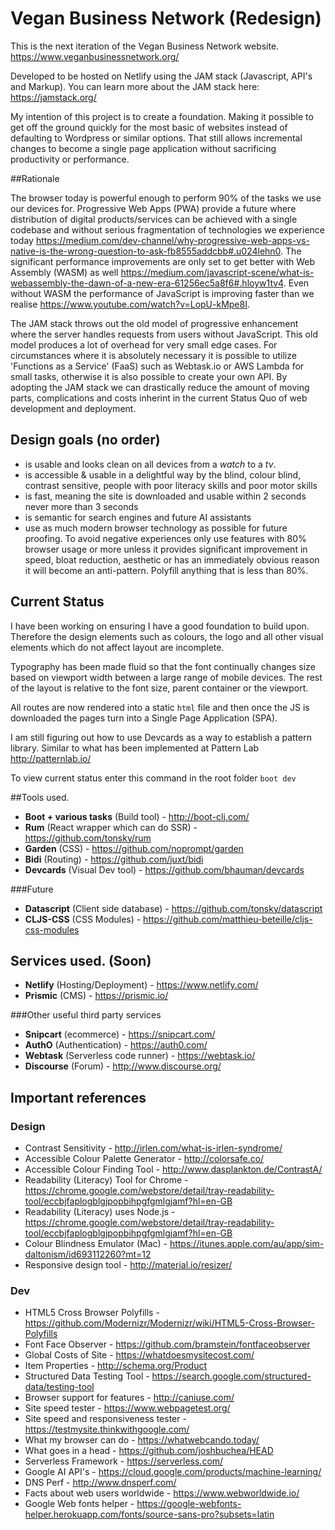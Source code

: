 # Vegan Business Network (Redesign)
This is the next iteration of the Vegan Business Network website. https://www.veganbusinessnetwork.org/

Developed to be hosted on Netlify using the JAM stack (Javascript, API's and Markup).
You can learn more about the JAM stack here: https://jamstack.org/

My intention of this project is to create a foundation. Making it possible to get off the ground quickly for the most basic of websites instead of defaulting to Wordpress or similar options. That still allows incremental changes to become a single page application without sacrificing productivity or performance.

##Rationale 

The browser today is powerful enough to perform 90% of the tasks we use our devices for. Progressive Web Apps (PWA) provide a future where distribution of digital products/services can be achieved with a single codebase and without serious fragmentation of technologies we experience today https://medium.com/dev-channel/why-progressive-web-apps-vs-native-is-the-wrong-question-to-ask-fb8555addcbb#.u024lehn0. The significant performance improvements are only set to get better with Web Assembly (WASM) as well https://medium.com/javascript-scene/what-is-webassembly-the-dawn-of-a-new-era-61256ec5a8f6#.hloyw1tv4. Even without WASM the performance of JavaScript is improving faster than we realise https://www.youtube.com/watch?v=LopU-kMpe8I. 

The JAM stack throws out the old model of progressive enhancement where the server handles requests from users without JavaScript. This old model produces a lot of overhead for very small edge cases. For circumstances where it is absolutely necessary it is possible to utilize 'Functions as a Service' (FaaS) such as Webtask.io or AWS Lambda for small tasks, otherwise it is also possible to create your own API. By adopting the JAM stack we can drastically reduce the amount of moving parts, complications and costs inherint in the current Status Quo of web development and deployment.


## Design goals (no order)
* is usable and looks clean on all devices from a _watch_ to a _tv_. 
* is accessible & usable in a delightful way by the blind, colour blind, contrast sensitive, people with poor literacy skills and poor motor skills
* is fast, meaning the site is downloaded and usable within 2 seconds never more than 3 seconds
* is semantic for search engines and future AI assistants
* use as much modern browser technology as possible for future proofing. To avoid negative experiences only use features with 80% browser usage or more unless it provides significant improvement in speed, bloat reduction, aesthetic or has an immediately obvious reason it will become an anti-pattern. Polyfill anything that is less than 80%.


## Current Status

I have been working on ensuring I have a good foundation to build upon. Therefore the design elements such as colours, the logo and all other visual elements which do not affect layout are incomplete.

Typography has been made fluid so that the font continually changes size based on viewport width between a large range of mobile devices. The rest of the layout is relative to the font size, parent container or the viewport.

All routes are now rendered into a static `html` file and then once the JS is downloaded the pages turn into a Single Page Application (SPA).

I am still figuring out how to use Devcards as a way to establish a pattern library. Similar to what has been implemented at Pattern Lab http://patternlab.io/

To view current status enter this command in the root folder `boot dev`

##Tools used.

* **Boot + various tasks** (Build tool) - http://boot-clj.com/
* **Rum** (React wrapper which can do SSR) - https://github.com/tonsky/rum
* **Garden** (CSS) - https://github.com/noprompt/garden
* **Bidi** (Routing) - https://github.com/juxt/bidi
* **Devcards** (Visual Dev tool) - https://github.com/bhauman/devcards

###Future
* **Datascript** (Client side database) - https://github.com/tonsky/datascript
* **CLJS-CSS** (CSS Modules) - https://github.com/matthieu-beteille/cljs-css-modules

## Services used. (Soon)

* **Netlify** (Hosting/Deployment) - https://www.netlify.com/
* **Prismic** (CMS) - https://prismic.io/

###Other useful third party services

* **Snipcart** (ecommerce) - https://snipcart.com/
* **AuthO** (Authentication) - https://auth0.com/
* **Webtask** (Serverless code runner) - https://webtask.io/
* **Discourse** (Forum) - http://www.discourse.org/


## Important references

### Design

* Contrast Sensitivity - http://irlen.com/what-is-irlen-syndrome/
* Accessible Colour Palette Generator - http://colorsafe.co/
* Accessible Colour Finding Tool - http://www.dasplankton.de/ContrastA/
* Readability (Literacy) Tool for Chrome - https://chrome.google.com/webstore/detail/tray-readability-tool/eccbjfaplogblgjpopbihpgfgmlgjamf?hl=en-GB
* Readability (Literacy) uses Node.js - https://chrome.google.com/webstore/detail/tray-readability-tool/eccbjfaplogblgjpopbihpgfgmlgjamf?hl=en-GB
* Colour Blindness Emulator (Mac) - https://itunes.apple.com/au/app/sim-daltonism/id693112260?mt=12
* Responsive design tool - http://material.io/resizer/

### Dev

* HTML5 Cross Browser Polyfills - https://github.com/Modernizr/Modernizr/wiki/HTML5-Cross-Browser-Polyfills
* Font Face Observer - https://github.com/bramstein/fontfaceobserver
* Global Costs of Site - https://whatdoesmysitecost.com/
* Item Properties - http://schema.org/Product
* Structured Data Testing Tool - https://search.google.com/structured-data/testing-tool
* Browser support for features - http://caniuse.com/
* Site speed tester - https://www.webpagetest.org/
* Site speed and responsiveness tester - https://testmysite.thinkwithgoogle.com/
* What my browser can do - https://whatwebcando.today/
* What goes in a head - https://github.com/joshbuchea/HEAD
* Serverless Framework - https://serverless.com/
* Google AI API's - https://cloud.google.com/products/machine-learning/
* DNS Perf - http://www.dnsperf.com/
* Facts about web users worldwide - https://www.webworldwide.io/
* Google Web fonts helper - https://google-webfonts-helper.herokuapp.com/fonts/source-sans-pro?subsets=latin









